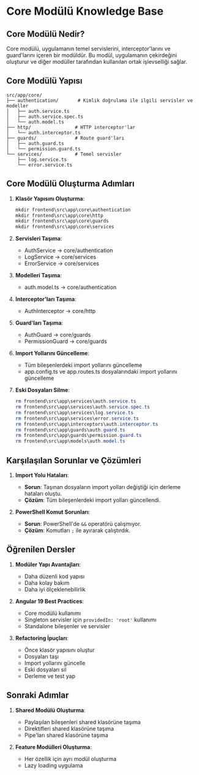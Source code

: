 # Core Modülü Knowledge Base

## Core Modülü Nedir?

Core modülü, uygulamanın temel servislerini, interceptor'larını ve guard'larını içeren bir modüldür. Bu modül, uygulamanın çekirdeğini oluşturur ve diğer modüller tarafından kullanılan ortak işlevselliği sağlar.

## Core Modülü Yapısı

```
src/app/core/
├── authentication/       # Kimlik doğrulama ile ilgili servisler ve modeller
│   ├── auth.service.ts
│   ├── auth.service.spec.ts
│   └── auth.model.ts
├── http/                # HTTP interceptor'lar
│   └── auth.interceptor.ts
├── guards/              # Route guard'ları
│   ├── auth.guard.ts
│   └── permission.guard.ts
└── services/            # Temel servisler
    ├── log.service.ts
    └── error.service.ts
```

## Core Modülü Oluşturma Adımları

1. **Klasör Yapısını Oluşturma**:
   ```powershell
   mkdir frontend\src\app\core\authentication
   mkdir frontend\src\app\core\http
   mkdir frontend\src\app\core\guards
   mkdir frontend\src\app\core\services
   ```

2. **Servisleri Taşıma**:
   - AuthService -> core/authentication
   - LogService -> core/services
   - ErrorService -> core/services

3. **Modelleri Taşıma**:
   - auth.model.ts -> core/authentication

4. **Interceptor'ları Taşıma**:
   - AuthInterceptor -> core/http

5. **Guard'ları Taşıma**:
   - AuthGuard -> core/guards
   - PermissionGuard -> core/guards

6. **Import Yollarını Güncelleme**:
   - Tüm bileşenlerdeki import yollarını güncelleme
   - app.config.ts ve app.routes.ts dosyalarındaki import yollarını güncelleme

7. **Eski Dosyaları Silme**:
   ```powershell
   rm frontend\src\app\services\auth.service.ts
   rm frontend\src\app\services\auth.service.spec.ts
   rm frontend\src\app\services\log.service.ts
   rm frontend\src\app\services\error.service.ts
   rm frontend\src\app\interceptors\auth.interceptor.ts
   rm frontend\src\app\guards\auth.guard.ts
   rm frontend\src\app\guards\permission.guard.ts
   rm frontend\src\app\models\auth.model.ts
   ```

## Karşılaşılan Sorunlar ve Çözümleri

1. **Import Yolu Hataları**:
   - **Sorun**: Taşınan dosyaların import yolları değiştiği için derleme hataları oluştu.
   - **Çözüm**: Tüm bileşenlerdeki import yolları güncellendi.

2. **PowerShell Komut Sorunları**:
   - **Sorun**: PowerShell'de `&&` operatörü çalışmıyor.
   - **Çözüm**: Komutları `;` ile ayırarak çalıştırdık.

## Öğrenilen Dersler

1. **Modüler Yapı Avantajları**:
   - Daha düzenli kod yapısı
   - Daha kolay bakım
   - Daha iyi ölçeklenebilirlik

2. **Angular 19 Best Practices**:
   - Core modülü kullanımı
   - Singleton servisler için `providedIn: 'root'` kullanımı
   - Standalone bileşenler ve servisler

3. **Refactoring İpuçları**:
   - Önce klasör yapısını oluştur
   - Dosyaları taşı
   - Import yollarını güncelle
   - Eski dosyaları sil
   - Derleme ve test yap

## Sonraki Adımlar

1. **Shared Modülü Oluşturma**:
   - Paylaşılan bileşenleri shared klasörüne taşıma
   - Direktifleri shared klasörüne taşıma
   - Pipe'ları shared klasörüne taşıma

2. **Feature Modülleri Oluşturma**:
   - Her özellik için ayrı modül oluşturma
   - Lazy loading uygulama 